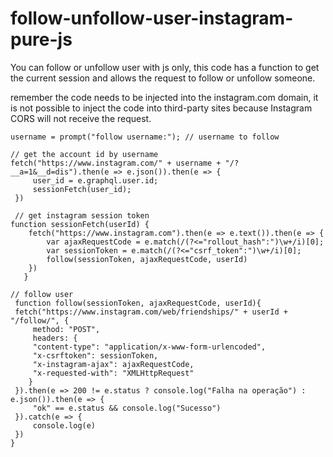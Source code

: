 # follow-unfollow-user-instagram-pure-js
You can follow or unfollow user with js only, this code has a function to get the current session and allows the request to follow or unfollow someone.

remember the code needs to be injected into the instagram.com domain, it is not possible to inject the code into third-party sites because Instagram CORS will not receive the request.

```
username = prompt("follow username:"); // username to follow

// get the account id by username
fetch("https://www.instagram.com/" + username + "/?__a=1&__d=dis").then(e => e.json()).then(e => {
     user_id = e.graphql.user.id;
     sessionFetch(user_id);
 })

 // get instagram session token
function sessionFetch(userId) {
    fetch("https://www.instagram.com").then(e => e.text()).then(e => {
        var ajaxRequestCode = e.match(/(?<="rollout_hash":")\w+/i)[0];
        var sessionToken = e.match(/(?<="csrf_token":")\w+/i)[0];
        follow(sessionToken, ajaxRequestCode, userId)
    })
   }

// follow user
 function follow(sessionToken, ajaxRequestCode, userId){
 fetch("https://www.instagram.com/web/friendships/" + userId + "/follow/", {
     method: "POST",
     headers: {
     "content-type": "application/x-www-form-urlencoded",
     "x-csrftoken": sessionToken,
     "x-instagram-ajax": ajaxRequestCode,
     "x-requested-with": "XMLHttpRequest"
    }
 }).then(e => 200 != e.status ? console.log("Falha na operação") : e.json()).then(e => {
     "ok" == e.status && console.log("Sucesso")
 }).catch(e => {
     console.log(e)
 })
}
```

